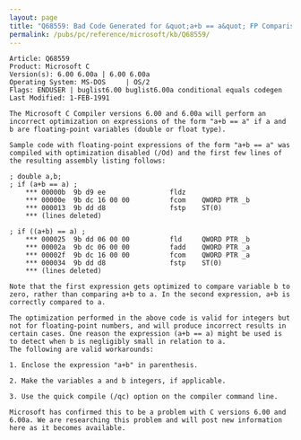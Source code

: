 ```yaml
---
layout: page
title: "Q68559: Bad Code Generated for &quot;a+b == a&quot; FP Comparison Expressions"
permalink: /pubs/pc/reference/microsoft/kb/Q68559/
---
```


	Article: Q68559
	Product: Microsoft C
	Version(s): 6.00 6.00a | 6.00 6.00a
	Operating System: MS-DOS     | OS/2
	Flags: ENDUSER | buglist6.00 buglist6.00a conditional equals codegen
	Last Modified: 1-FEB-1991
	
	The Microsoft C Compiler versions 6.00 and 6.00a will perform an
	incorrect optimization on expressions of the form "a+b == a" if a and
	b are floating-point variables (double or float type).
	
	Sample code with floating-point expressions of the form "a+b == a" was
	compiled with optimization disabled (/Od) and the first few lines of
	the resulting assembly listing follows:
	
	; double a,b;
	; if (a+b == a) ;
	    *** 00000b  9b d9 ee                fldz
	    *** 00000e  9b dc 16 00 00          fcom    QWORD PTR _b
	    *** 000013  9b dd d8                fstp    ST(0)
	    *** (lines deleted)
	
	; if ((a+b) == a) ;
	    *** 000025  9b dd 06 00 00          fld     QWORD PTR _b
	    *** 00002a  9b dc 06 00 00          fadd    QWORD PTR _a
	    *** 00002f  9b dc 16 00 00          fcom    QWORD PTR _a
	    *** 000034  9b dd d8                fstp    ST(0)
	    *** (lines deleted)
	
	Note that the first expression gets optimized to compare variable b to
	zero, rather than comparing a+b to a. In the second expression, a+b is
	correctly compared to a.
	
	The optimization performed in the above code is valid for integers but
	not for floating-point numbers, and will produce incorrect results in
	certain cases. One reason the expression (a+b == a) might be used is
	to detect when b is negligibly small in relation to a.
	The following are valid workarounds:
	
	1. Enclose the expression "a+b" in parenthesis.
	
	2. Make the variables a and b integers, if applicable.
	
	3. Use the quick compile (/qc) option on the compiler command line.
	
	Microsoft has confirmed this to be a problem with C versions 6.00 and
	6.00a. We are researching this problem and will post new information
	here as it becomes available.
